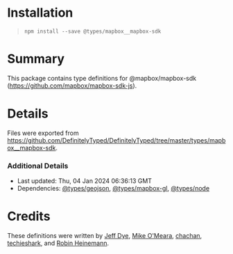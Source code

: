 # Installation
> `npm install --save @types/mapbox__mapbox-sdk`

# Summary
This package contains type definitions for @mapbox/mapbox-sdk (https://github.com/mapbox/mapbox-sdk-js).

# Details
Files were exported from https://github.com/DefinitelyTyped/DefinitelyTyped/tree/master/types/mapbox__mapbox-sdk.

### Additional Details
 * Last updated: Thu, 04 Jan 2024 06:36:13 GMT
 * Dependencies: [@types/geojson](https://npmjs.com/package/@types/geojson), [@types/mapbox-gl](https://npmjs.com/package/@types/mapbox-gl), [@types/node](https://npmjs.com/package/@types/node)

# Credits
These definitions were written by [Jeff Dye](https://github.com/jeffbdye), [Mike O'Meara](https://github.com/mikeomeara1), [chachan](https://github.com/chachan), [techieshark](https://github.com/techieshark), and [Robin Heinemann](https://github.com/rroohhh).

